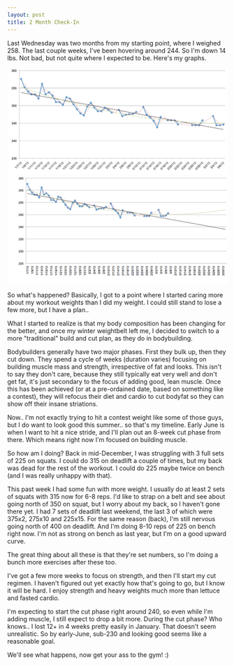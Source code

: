 ```yaml
---
layout: post
title: 2 Month Check-In
---
```


Last Wednesday was two months from my starting point, where I weighed 258.  The last couple weeks, I've been hovering around 244.  So I'm down 14 lbs.  Not bad, but not quite where I expected to be.  Here's my graphs.

<img src="images/2mos.png" width="600" >

<img src="images/2mos_projected.png" width="600" >

So what's happened?  Basically, I got to a point where I started caring more about my workout weights than I did my weight.  I could still stand to lose a few more, but I have a plan..

What I started to realize is that my body composition has been changing for the better, and once my winter weightbelt left me, I decided to switch to a more "traditional" build and cut plan, as they do in bodybuilding.

Bodybuilders generally have two major phases.  First they bulk up, then they cut down.  They spend a cycle of weeks (duration varies) focusing on building muscle mass and strength, irrespective of fat and looks.  This isn't to say they don't care, because they still typically eat very well and don't get fat, it's just secondary to the focus of adding good, lean muscle.  Once this has been achieved (or at a pre-ordained date, based on something like a contest), they will refocus their diet and cardio to cut bodyfat so they can show off their insane striations.

Now.. I'm not exactly trying to hit a contest weight like some of those guys, but I do want to look good this summer.. so that's my timeline.  Early June is when I want to hit a nice stride, and I'll plan out an 8-week cut phase from there.  Which means right now I'm focused on building muscle.

So how am I doing?  Back in mid-December, I was struggling with 3 full sets of 225 on squats.  I could do 315 on deadlift a couple of times, but my back was dead for the rest of the workout.  I could do 225 maybe twice on bench (and I was really unhappy with that).

This past week I had some fun with more weight.  I usually do at least 2 sets of squats with 315 now for 6-8 reps.  I'd like to strap on a belt and see about going north of 350 on squat, but I worry about my back, so I haven't gone there yet.  I had 7 sets of deadlift last weekend, the last 3 of which were 375x2, 275x10 and 225x15.  For the same reason (back), I'm still nervous going north of 400 on deadlift.  And I'm doing 8-10 reps of 225 on bench right now.  I'm not as strong on bench as last year, but I'm on a good upward curve.

The great thing about all these is that they're set numbers, so I'm doing a bunch more exercises after these too.

I've got a few more weeks to focus on strength, and then I'll start my cut regimen.  I haven't figured out yet exactly how that's going to go, but I know it will be hard.  I enjoy strength and heavy weights much more than lettuce and fasted cardio.

I'm expecting to start the cut phase right around 240, so even while I'm adding muscle, I still expect to drop a bit more.  During the cut phase?  Who knows.. I lost 12+ in 4 weeks pretty easily in January.  That doesn't seem unrealistic.  So by early-June, sub-230 and looking good seems like a reasonable goal.

We'll see what happens, now get your ass to the gym! :)
